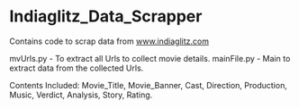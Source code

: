 # Indiaglitz_Data_Scrapper
Contains code to scrap data from www.indiaglitz.com

mvUrls.py - To extract all Urls to collect movie details.
mainFile.py - Main to extract data from the collected Urls.

Contents Included:
Movie_Title, Movie_Banner, Cast, Direction, Production, Music, Verdict, Analysis, Story, Rating.
